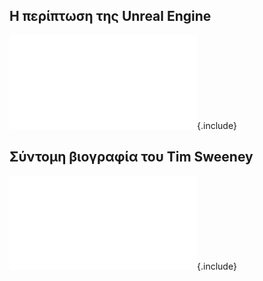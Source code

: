
## Η περίπτωση της Unreal Engine

![](cs-unreal-engine.md){.include}

## Σύντομη βιογραφία του Tim Sweeney

![](bio-sweeney.md){.include}
